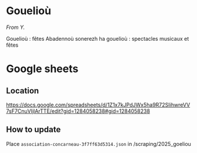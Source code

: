 # Gouelioù

_From Y._

Gouelioù : fêtes
Abadennoù sonerezh ha gouelioù : spectacles musicaux et fêtes

# Google sheets

## Location

https://docs.google.com/spreadsheets/d/1Z1x7kJPdJWx5ha9R72SIihwreVV7sF7CnuVIjlArTTE/edit?gid=1284058238#gid=1284058238

## How to update

Place `association-concarneau-3f7ff63d5314.json` in /scraping/2025_goeliou